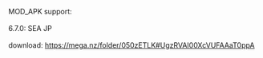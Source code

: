 
MOD_APK support:
<br>
<br>
6.7.0:   SEA JP
<br>
<br>
download: https://mega.nz/folder/050zETLK#UgzRVAI00XcVUFAAaT0ppA
